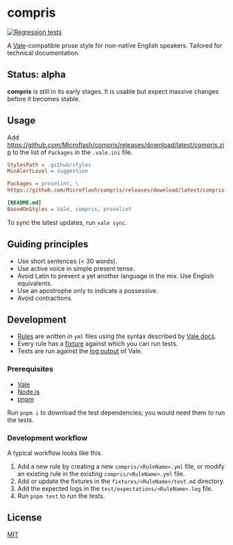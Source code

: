# compris

[![Regression tests](https://github.com/Microflash/compris/actions/workflows/regression.yml/badge.svg)](https://github.com/Microflash/compris/actions/workflows/regression.yml)

A [Vale](https://vale.sh)-compatible prose style for non-native English speakers. Tailored for technical documentation.

## Status: alpha

**compris** is still in its early stages. It is usable but expect massive changes before it becomes stable.

## Usage

Add <https://github.com/Microflash/compris/releases/download/latest/compris.zip> to the list of `Packages` in the `.vale.ini` file.

```ini
StylesPath = .github/styles
MinAlertLevel = suggestion

Packages = proselint, \
https://github.com/Microflash/compris/releases/download/latest/compris.zip

[README.md]
BasedOnStyles = Vale, compris, proselint
```

To sync the latest updates, run `vale sync`.

## Guiding principles

- Use short sentences (< 30 words).
- Use active voice in simple present tense.
- Avoid Latin to prevent a yet another language in the mix. Use English equivalents. 
- Use an apostrophe only to indicate a possessive.
- Avoid contractions.

## Development

- [Rules](./compris/) are written in `yml` files using the syntax described by [Vale docs](https://vale.sh/docs/).
- Every rule has a [fixture](./fixtures/) against which you can run tests.
- Tests are run against the [log output](./test/expectations/) of Vale.

### Prerequisites

- [Vale](https://vale.sh/docs/vale-cli/installation/)
- [Node.js](https://nodejs.org/en/download)
- [pnpm](https://pnpm.io/installation)

Run `pnpm i` to download the test dependencies; you would need them to run the tests.

### Development workflow

A typical workflow looks like this.

1. Add a new rule by creating a new `compris/<RuleName>.yml` file, or modify an existing rule in the existing `compris/<RuleName>.yml` file.
2. Add or update the fixtures in the `fixtures/<RuleName>/test.md` directory.
3. Add the expected logs in the `test/expectations/<RuleName>.log` file.
4. Run `pnpm test` to run the tests.

## License

[MIT](./LICENSE.md)

